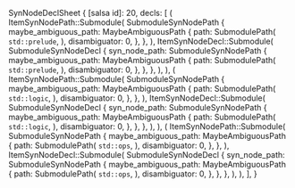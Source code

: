 SynNodeDeclSheet {
    [salsa id]: 20,
    decls: [
        (
            ItemSynNodePath::Submodule(
                SubmoduleSynNodePath {
                    maybe_ambiguous_path: MaybeAmbiguousPath {
                        path: SubmodulePath(
                            `std::prelude`,
                        ),
                        disambiguator: 0,
                    },
                },
            ),
            ItemSynNodeDecl::Submodule(
                SubmoduleSynNodeDecl {
                    syn_node_path: SubmoduleSynNodePath {
                        maybe_ambiguous_path: MaybeAmbiguousPath {
                            path: SubmodulePath(
                                `std::prelude`,
                            ),
                            disambiguator: 0,
                        },
                    },
                },
            ),
        ),
        (
            ItemSynNodePath::Submodule(
                SubmoduleSynNodePath {
                    maybe_ambiguous_path: MaybeAmbiguousPath {
                        path: SubmodulePath(
                            `std::logic`,
                        ),
                        disambiguator: 0,
                    },
                },
            ),
            ItemSynNodeDecl::Submodule(
                SubmoduleSynNodeDecl {
                    syn_node_path: SubmoduleSynNodePath {
                        maybe_ambiguous_path: MaybeAmbiguousPath {
                            path: SubmodulePath(
                                `std::logic`,
                            ),
                            disambiguator: 0,
                        },
                    },
                },
            ),
        ),
        (
            ItemSynNodePath::Submodule(
                SubmoduleSynNodePath {
                    maybe_ambiguous_path: MaybeAmbiguousPath {
                        path: SubmodulePath(
                            `std::ops`,
                        ),
                        disambiguator: 0,
                    },
                },
            ),
            ItemSynNodeDecl::Submodule(
                SubmoduleSynNodeDecl {
                    syn_node_path: SubmoduleSynNodePath {
                        maybe_ambiguous_path: MaybeAmbiguousPath {
                            path: SubmodulePath(
                                `std::ops`,
                            ),
                            disambiguator: 0,
                        },
                    },
                },
            ),
        ),
    ],
}